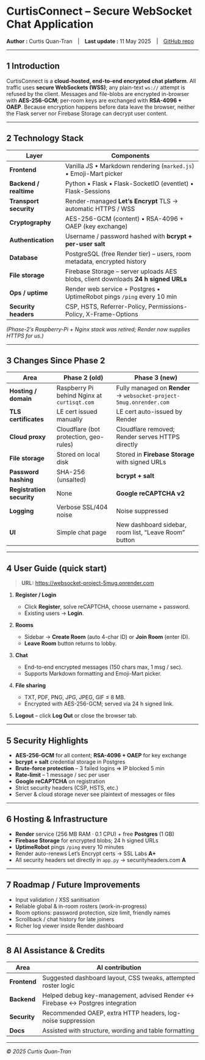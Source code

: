 # CurtisConnect – Secure WebSocket Chat Application  
**Author :** Curtis Quan-Tran | **Last update :** 11 May 2025 | [GitHub repo](https://github.com/curtisqt30/websocket-project)

---

## 1  Introduction  

CurtisConnect is a **cloud-hosted, end-to-end encrypted chat platform**. All traffic uses **secure WebSockets (WSS)**; any plain-text `ws://` attempt is refused by the client.  Messages and file-blobs are encrypted in-browser with **AES-256-GCM**; per-room keys are exchanged with **RSA-4096 + OAEP**. Because encryption happens before data leave the browser, neither the Flask server nor Firebase Storage can decrypt user content.

---

## 2  Technology Stack  

| Layer | Components |
|-------|------------|
| **Frontend** | Vanilla JS • Markdown rendering (`marked.js`) • Emoji-Mart picker |
| **Backend / realtime** | Python • Flask • Flask-SocketIO (eventlet) • Flask-Sessions |
| **Transport security** | Render-managed **Let’s Encrypt** TLS → automatic HTTPS / WSS |
| **Cryptography** | AES-256-GCM (content) • RSA-4096 + OAEP (key exchange) |
| **Authentication** | Username / password hashed with **bcrypt + per-user salt** |
| **Database** | PostgreSQL (free Render tier) – users, room metadata, encrypted history |
| **File storage** | Firebase Storage – server uploads AES blobs, client downloads **24 h signed URLs** |
| **Ops / uptime** | Render web service + Postgres • UptimeRobot pings `/ping` every 10 min |
| **Security headers** | CSP, HSTS, Referrer-Policy, Permissions-Policy, X-Frame-Options |

*(Phase-2’s Raspberry-Pi + Nginx stack was retired; Render now supplies HTTPS for us.)*

---

## 3  Changes Since Phase 2  

| Area | Phase 2 (old) | Phase 3 (new) |
|------|---------------|---------------|
| **Hosting / domain** | Raspberry Pi behind Nginx at `curtisqt.com` | Fully managed on **Render** → `websocket-project-5mug.onrender.com` |
| **TLS certificates** | LE cert issued manually | LE cert auto-issued by Render |
| **Cloud proxy** | Cloudflare (bot protection, geo-rules) | Cloudflare removed; Render serves HTTPS directly |
| **File storage** | Stored on local disk | Stored in **Firebase Storage** with signed URLs |
| **Password hashing** | SHA-256 (unsalted) | **bcrypt + salt** |
| **Registration security** | None | **Google reCAPTCHA v2** |
| **Logging** | Verbose SSL/404 noise | Noise suppressed |
| **UI** | Simple chat page | New dashboard sidebar, room list, “Leave Room” button |

--- 

## 4  User Guide (quick start)

> **URL:** <https://websocket-project-5mug.onrender.com>

1. **Register / Login**  
   * Click **Register**, solve reCAPTCHA, choose username + password.  
   * Existing users → **Login**.

2. **Rooms**  
   * Sidebar → **Create Room** (auto 4-char ID) or **Join Room** (enter ID).  
   * **Leave Room** button returns to lobby.

3. **Chat**  
   * End-to-end encrypted messages (150 chars max, 1 msg / sec).  
   * Supports Markdown formatting and Emoji-Mart picker.

4. **File sharing**  
   * TXT, PDF, PNG, JPG, JPEG, GIF ≤ 8 MB.  
   * Encrypted with AES-256-GCM; served via 24 h signed link.

5. **Logout** – click **Log Out** or close the browser tab.

---

## 5  Security Highlights  

* **AES-256-GCM** for all content; **RSA-4096 + OAEP** for key exchange  
* **bcrypt + salt** credential storage in Postgres  
* **Brute-force protection** – 3 failed logins ⇒ IP blocked 5 min  
* **Rate-limit** – 1 message / sec per user  
* **Google reCAPTCHA** on registration  
* Strict security headers (CSP, HSTS, etc.)  
* Server & cloud storage never see plaintext of messages or files

---

## 6  Hosting & Infrastructure  

* **Render** service (256 MB RAM · 0.1 CPU) + free **Postgres** (1 GB)  
* **Firebase Storage** for encrypted blobs; 24 h signed URLs  
* **UptimeRobot** pings `/ping` every 10 minutes  
* Render auto-renews Let’s Encrypt certs → SSL Labs **A+**  
* All security headers set directly in `app.py` → securityheaders.com **A**

---

## 7  Roadmap / Future Improvements  

* Input validation / XSS sanitisation  
* Reliable global & in-room rosters (work-in-progress)  
* Room options: password protection, size limit, friendly names  
* Scrollback / chat history for late joiners  
* Richer log viewer inside Render dashboard

---

## 8  AI Assistance & Credits  

| Area | AI contribution |
|------|-----------------|
| **Frontend** | Suggested dashboard layout, CSS tweaks, attempted roster logic |
| **Backend** | Helped debug key-management, advised Render ↔ Firebase ↔ Postgres integration |
| **Security** | Recommended OAEP, extra HTTP headers, log-noise suppression |
| **Docs** | Assisted with structure, wording and table formatting |

---

*© 2025 Curtis Quan-Tran* 